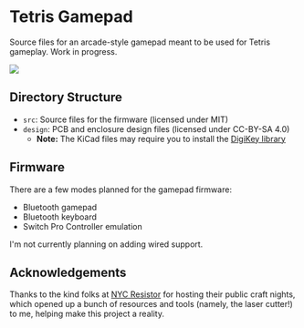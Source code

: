 # Tetris Gamepad

Source files for an arcade-style gamepad meant to be used for Tetris gameplay. Work in progress.

![](https://user-images.githubusercontent.com/2646487/156121738-c637d5b7-dae7-4425-8ae6-142c59491b01.png)

## Directory Structure

- `src`: Source files for the firmware (licensed under MIT)
- `design`: PCB and enclosure design files (licensed under CC-BY-SA 4.0)
  - **Note:** The KiCad files may require you to install the [DigiKey library](https://forum.digikey.com/t/importing-the-digi-key-kicad-library-into-kicad-5-0-0/4075)

## Firmware

There are a few modes planned for the gamepad firmware:

- Bluetooth gamepad
- Bluetooth keyboard
- Switch Pro Controller emulation

I'm not currently planning on adding wired support.

## Acknowledgements

Thanks to the kind folks at [NYC Resistor](https://www.nycresistor.com/) for hosting their public craft nights, which opened up a bunch of resources and tools (namely, the laser cutter!) to me, helping make this project a reality.